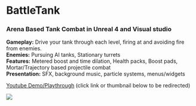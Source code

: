 # BattleTank
### Arena Based Tank Combat in Unreal 4 and Visual studio
**Gameplay:** Drive your tank through each level, firing at and avoiding fire from enemies.  
**Enemies:** Pursuing AI tanks, Stationary turrets  
**Features:** Metered boost and time dilation, Health packs, Boost pads, Mortar/Trajectory based projectile combat  
**Presentation:** SFX, background music, particle systems, menus/widgets

[Youtube Demo/Playthrough](http://www.youtube.com/watch?v=k0UMyMunqy8 "BattleTank Gameplay Demo")
(click link or thumbnail below to be redirected)

[![](http://img.youtube.com/vi/k0UMyMunqy8/0.jpg)](http://www.youtube.com/watch?v=k0UMyMunqy8 "Youtube BattleTank Gameplay Demo")
